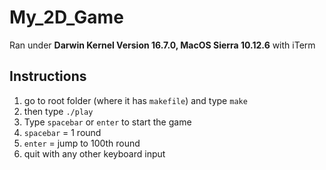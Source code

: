 # My_2D_Game

Ran under **Darwin Kernel Version 16.7.0, MacOS Sierra 10.12.6** with iTerm

## Instructions
1. go to root folder (where it has `makefile`) and type `make`
2. then type `./play`
3. Type `spacebar` or `enter` to start the game
4. `spacebar` = 1 round 
5. `enter` = jump to 100th round
6. quit with any other keyboard input
